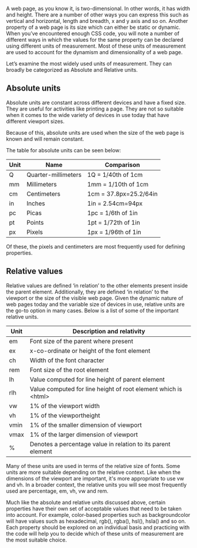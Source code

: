 
A web page, as you know it, is two-dimensional. In other words, it has width and height. There are a number of other ways you can express this such as vertical and horizontal, length and breadth, x and y axis and so on. Another property of a web page is its size which can either be static or dynamic. When you’ve encountered enough CSS code, you will note a number of different ways in which the values for the same property can be declared using different units of measurement. Most of these units of measurement are used to account for the dynamism and dimensionality of a web page. 

Let’s examine the most widely used units of measurement. They can broadly be categorized as Absolute and Relative units.

## Absolute units

Absolute units are constant across different devices and have a fixed size. They are useful for activities like printing a page. They are not so suitable when it comes to the wide variety of devices in use today that have different viewport sizes. 

Because of this, absolute units are used when the size of the web page is known and will remain constant. 

The table for absolute units can be seen below:

| Unit | Name                | Comparison             |
| ---- | ------------------- | ---------------------- |
| Q    | Quarter-millimeters | 1Q = 1/40th of 1cm     |
| mm   | Millimeters         | 1mm = 1/10th of 1cm    |
| cm   | Centimeters         | 1cm = 37.8px=25.2/64in |
| in   | Inches              | 1in = 2.54cm=94px      |
| pc   | Picas               | 1pc = 1/6th of 1in     |
| pt   | Points              | 1pt = 1/72th of 1in    |
| px   | Pixels              | 1px = 1/96th of 1in    |

Of these, the pixels and centimeters are most frequently used for defining properties.

## Relative values

Relative values are defined ‘in relation’ to the other elements present inside the parent element. Additionally, they are defined ‘in relation’ to the viewport or the size of the visible web page. Given the dynamic nature of web pages today and the variable size of devices in use, relative units are the go-to option in many cases. Below is a list of some of the important relative units.

| Unit | Description and relativity                                      |
| ---- | --------------------------------------------------------------- |
| em   | Font size of the parent where present                           |
| ex   | x-co-ordinate or height of the font element                     |
| ch   | Width of the font character                                     |
| rem  | Font size of the root element                                   |
| lh   | Value computed for line height of parent element                |
| rlh  | Value computed for line height of root element which is \<html> |
| vw   | 1% of the viewport width                                        |
| vh   | 1% of the viewportheight                                        |
| vmin | 1% of the smaller dimension of viewport                         |
| vmax | 1% of the larger dimension of viewport                          |
| %    | Denotes a percentage value in relation to its parent element    |

Many of these units are used in terms of the relative size of fonts. Some units are more suitable depending on the relative context. Like when the dimensions of the viewport are important, it's more appropriate to use vw and vh. In a broader context, the relative units you will see most frequently used are percentage, em, vh, vw and rem.

Much like the absolute and relative units discussed above, certain properties have their own set of acceptable values that need to be taken into account. For example, color-based properties such as backgroundcolor will have values such as hexadecimal, rgb(), rgba(), hsl(), hsla() and so on. Each property should be explored on an individual basis and practicing with the code will help you to decide which of these units of measurement are the most suitable choice.